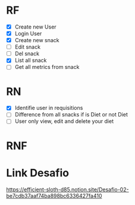 # RF

- [x] Create new User
- [x] Login User
- [x] Create new snack
- [ ] Edit snack
- [ ] Del snack
- [x] List all snack
- [ ] Get all metrics from snack

# RN

- [x] Identifie user in requisitions
- [ ] Difference from all snacks if is Diet or not Diet
- [ ] User only view, edit and delete your diet

# RNF


# Link Desafio

https://efficient-sloth-d85.notion.site/Desafio-02-be7cdb37aaf74ba898bc6336427fa410
